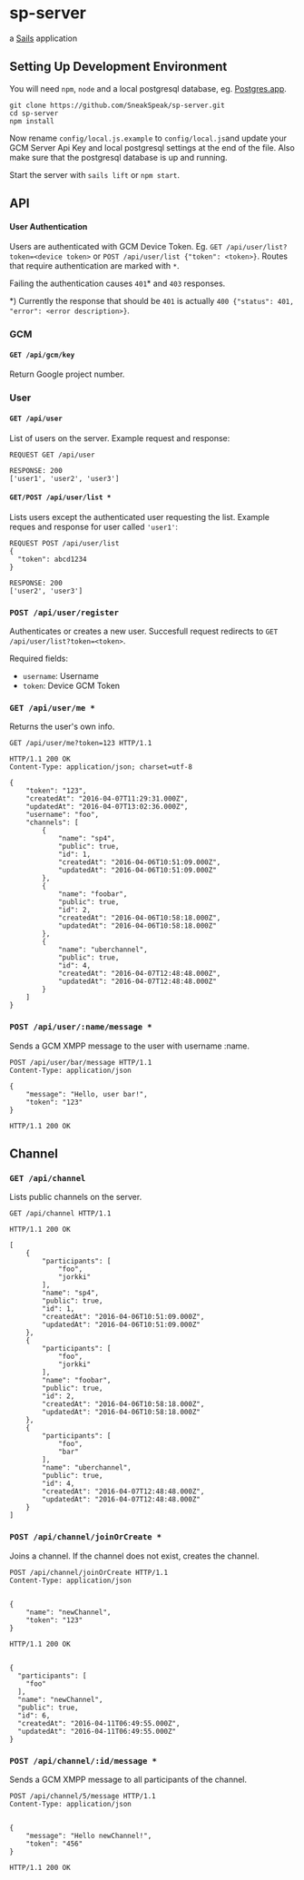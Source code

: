 # sp-server

a [Sails](http://sailsjs.org) application

## Setting Up Development Environment
You will need `npm`, `node` and a local postgresql database, eg. [Postgres.app](http://postgresapp.com/).
```
git clone https://github.com/SneakSpeak/sp-server.git
cd sp-server
npm install
```
Now rename `config/local.js.example` to `config/local.js`and update your GCM
Server Api Key and local postgresql settings at the end of the file. Also make
sure that the postgresql database is up and running.

Start the server with `sails lift` or `npm start`.

## API
#### User Authentication
Users are authenticated with GCM Device Token. Eg.
`GET /api/user/list?token=<device token>` or
`POST /api/user/list {"token": <token>}`.
Routes that require authentication are marked with `*`.

Failing the authentication causes `401`* and `403` responses.

*) Currently the response that should be `401` is actually
`400 {"status": 401, "error": <error description>}`.

### GCM
#### `GET /api/gcm/key`
Return Google project number.

### User
#### `GET /api/user`
List of users on the server.
Example request and response:
```
REQUEST GET /api/user

RESPONSE: 200
['user1', 'user2', 'user3']
```

#### `GET/POST /api/user/list *`
Lists users except the authenticated user requesting the list.
Example reques and response for user called `'user1'`:
```
REQUEST POST /api/user/list
{
  "token": abcd1234
}

RESPONSE: 200
['user2', 'user3']
```

### `POST /api/user/register`
Authenticates or creates a new user. Succesfull request redirects to
`GET /api/user/list?token=<token>`.

Required fields:
- `username`: Username
- `token`: Device GCM Token

### `GET /api/user/me *`
Returns the user's own info.
```
GET /api/user/me?token=123 HTTP/1.1
```
```
HTTP/1.1 200 OK
Content-Type: application/json; charset=utf-8

{
    "token": "123",
    "createdAt": "2016-04-07T11:29:31.000Z",
    "updatedAt": "2016-04-07T13:02:36.000Z",
    "username": "foo",
    "channels": [
        {
            "name": "sp4",
            "public": true,
            "id": 1,
            "createdAt": "2016-04-06T10:51:09.000Z",
            "updatedAt": "2016-04-06T10:51:09.000Z"
        },
        {
            "name": "foobar",
            "public": true,
            "id": 2,
            "createdAt": "2016-04-06T10:58:18.000Z",
            "updatedAt": "2016-04-06T10:58:18.000Z"
        },
        {
            "name": "uberchannel",
            "public": true,
            "id": 4,
            "createdAt": "2016-04-07T12:48:48.000Z",
            "updatedAt": "2016-04-07T12:48:48.000Z"
        }
    ]
}
```

### `POST /api/user/:name/message *`
Sends a GCM XMPP message to the user with username :name.
```
POST /api/user/bar/message HTTP/1.1
Content-Type: application/json

{
    "message": "Hello, user bar!",
    "token": "123"
}
```
```
HTTP/1.1 200 OK
```

## Channel
### `GET /api/channel`
Lists public channels on the server.
```
GET /api/channel HTTP/1.1
```
```
HTTP/1.1 200 OK

[
    {
        "participants": [
            "foo",
            "jorkki"
        ],
        "name": "sp4",
        "public": true,
        "id": 1,
        "createdAt": "2016-04-06T10:51:09.000Z",
        "updatedAt": "2016-04-06T10:51:09.000Z"
    },
    {
        "participants": [
            "foo",
            "jorkki"
        ],
        "name": "foobar",
        "public": true,
        "id": 2,
        "createdAt": "2016-04-06T10:58:18.000Z",
        "updatedAt": "2016-04-06T10:58:18.000Z"
    },
    {
        "participants": [
            "foo",
            "bar"
        ],
        "name": "uberchannel",
        "public": true,
        "id": 4,
        "createdAt": "2016-04-07T12:48:48.000Z",
        "updatedAt": "2016-04-07T12:48:48.000Z"
    }
]
```

### `POST /api/channel/joinOrCreate *`
Joins a channel. If the channel does not exist, creates the channel.
```
POST /api/channel/joinOrCreate HTTP/1.1
Content-Type: application/json


{
    "name": "newChannel",
    "token": "123"
}
```
```
HTTP/1.1 200 OK


{
  "participants": [
    "foo"
  ],
  "name": "newChannel",
  "public": true,
  "id": 6,
  "createdAt": "2016-04-11T06:49:55.000Z",
  "updatedAt": "2016-04-11T06:49:55.000Z"
}
```

### `POST /api/channel/:id/message *`
Sends a GCM XMPP message to all participants of the channel.

```
POST /api/channel/5/message HTTP/1.1
Content-Type: application/json


{
    "message": "Hello newChannel!",
    "token": "456"
}
```
```
HTTP/1.1 200 OK

```
